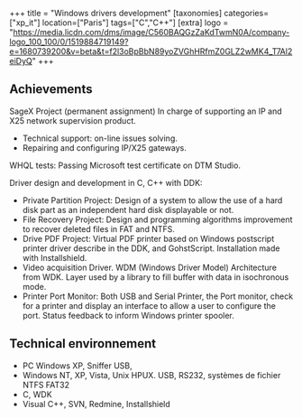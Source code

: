 +++
title = "Windows drivers development"
[taxonomies]
categories=["xp_it"]
location=["Paris"]
tags=["C","C++"]
[extra]
logo = "https://media.licdn.com/dms/image/C560BAQGzZaKdTwmN0A/company-logo_100_100/0/1519884719149?e=1680739200&v=beta&t=f2l3oBpBbN89yoZVGhHRfmZ0GLZ2wMK4_T7Al2eiDyQ"
+++

## Achievements

SageX Project (permanent assignment) In charge of supporting an IP and X25 network supervision product.

- Technical support: on-line issues solving.
- Repairing and configuring IP/X25 gateways.

WHQL tests: Passing Microsoft test certificate on DTM Studio.

Driver design and development in C, C++ with DDK:

- Private Partition Project: Design of a system to allow the use of a hard disk part as an independent hard disk displayable or not.
- File Recovery Project: Design and programming algorithms improvement to recover deleted files in FAT and NTFS.
- Drive PDF Project: Virtual PDF printer based on Windows postscript printer driver describe in the DDK, and GohstScript. Installation made with Installshield.
- Video acquisition Driver. WDM (Windows Driver Model) Architecture from WDK. Layer used by a library to fill buffer with data in isochronous mode.
- Printer Port Monitor: Both USB and Serial Printer, the Port monitor, check for a printer and display an interface to allow a user to configure the port. Status feedback to inform Windows printer spooler.

## Technical environnement

- PC Windows XP, Sniffer USB,
- Windows NT, XP, Vista, Unix HPUX. USB, RS232, systèmes de fichier NTFS FAT32
- C, WDK
- Visual C++, SVN, Redmine, Installshield
